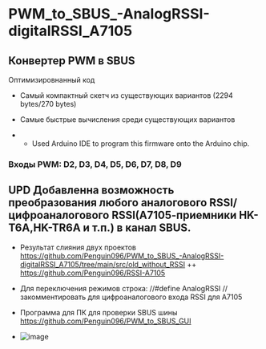 # PWM_to_SBUS_-AnalogRSSI-digitalRSSI_A7105
## Конвертер PWM в SBUS 
Оптимизировнанный код
* Самый компактный скетч из существующих вариантов (2294 bytes/270 bytes)
* Самые быстрые вычисления среди существующих вариантов

* * Used Arduino IDE to program this firmware onto the Arduino chip.
### Входы PWM: D2, D3, D4, D5, D6, D7, D8, D9 

## UPD Добавленна возможность преобразования любого аналогового RSSI/цифроаналогового RSSI(А7105-приемники HK-T6A,HK-TR6A и т.п.) в канал SBUS.

* Результат слияния двух проектов https://github.com/Penguin096/PWM_to_SBUS_-AnalogRSSI-digitalRSSI_A7105/tree/main/src/old_without_RSSI  ++  https://github.com/Penguin096/RSSI-A7105

* Для переключения режимов строка: //#define AnalogRSSI    // закомментировать для цифроаналогового входа RSSI для A7105

* Программа для ПК для проверки SBUS шины https://github.com/Penguin096/PWM_to_SBUS_GUI
* ![image](https://user-images.githubusercontent.com/65414023/115803704-1d0d0780-a3ea-11eb-9030-4e3dfaae206b.png)

